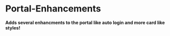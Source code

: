 # Portal-Enhancements
**Adds several enhancments to the portal like auto login and more card like styles!**
